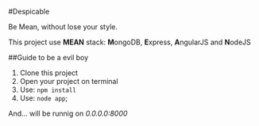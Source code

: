 #Despicable

Be Mean, without lose your style.

This project use **MEAN** stack: **M**ongoDB, **E**xpress, **A**ngularJS and **N**odeJS


##Guide to be a evil boy
1. Clone this project
2. Open your project on terminal
3. Use: `npm install`
4. Use: `node app`;


And... will be runnig on *0.0.0.0:8000*
